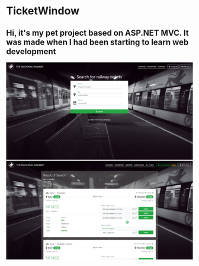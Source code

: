 # TicketWindow
## Hi, it's my pet project based on ASP.NET MVC. It was made when I had been starting to learn web development
![Alt text](https://github.com/WestSmit/TicketWindow/blob/master/1.png)
![Alt text](https://github.com/WestSmit/TicketWindow/blob/master/2.png)

